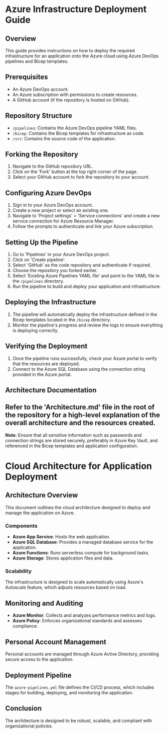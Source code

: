 # Azure Infrastructure Deployment Guide

## Overview
This guide provides instructions on how to deploy the required infrastructure for an application onto the Azure cloud using Azure DevOps pipelines and Bicep templates.

## Prerequisites
- An Azure DevOps account.
- An Azure subscription with permissions to create resources.
- A GitHub account (if the repository is hosted on GitHub).

## Repository Structure
- `/pipelines`: Contains the Azure DevOps pipeline YAML files.
- `/bicep`: Contains the Bicep templates for infrastructure as code.
- `/src`: Contains the source code of the application.

## Forking the Repository
1. Navigate to the GitHub repository URL.
2. Click on the 'Fork' button at the top right corner of the page.
3. Select your GitHub account to fork the repository to your account.

## Configuring Azure DevOps
1. Sign in to your Azure DevOps account.
2. Create a new project or select an existing one.
3. Navigate to 'Project settings' > 'Service connections' and create a new service connection for Azure Resource Manager.
4. Follow the prompts to authenticate and link your Azure subscription.

## Setting Up the Pipeline
1. Go to 'Pipelines' in your Azure DevOps project.
2. Click on 'Create pipeline'.
3. Select 'GitHub' as the code repository and authenticate if required.
4. Choose the repository you forked earlier.
5. Select 'Existing Azure Pipelines YAML file' and point to the YAML file in the `/pipelines` directory.
6. Run the pipeline to build and deploy your application and infrastructure.

## Deploying the Infrastructure
1. The pipeline will automatically deploy the infrastructure defined in the Bicep templates located in the `/bicep` directory.
2. Monitor the pipeline's progress and review the logs to ensure everything is deploying correctly.

## Verifying the Deployment
1. Once the pipeline runs successfully, check your Azure portal to verify that the resources are deployed.
2. Connect to the Azure SQL Database using the connection string provided in the Azure portal.

## Architecture Documentation
Refer to the 'Architecture.md' file in the root of the repository for a high-level explanation of the overall architecture and the resources created.
--------------------------------------------------------------------------------------------------------------------------------------------------------------------

**Note**: Ensure that all sensitive information such as passwords and connection strings are stored securely, preferably in Azure Key Vault, and referenced in the Bicep templates and application configuration.

# Cloud Architecture for Application Deployment

## Architecture Overview

This document outlines the cloud architecture designed to deploy and manage the application on Azure.

### Components

- **Azure App Service**: Hosts the web application.
- **Azure SQL Database**: Provides a managed database service for the application.
- **Azure Functions**: Runs serverless compute for background tasks.
- **Azure Storage**: Stores application files and data.

### Scalability

The infrastructure is designed to scale automatically using Azure's Autoscale feature, which adjusts resources based on load.

## Monitoring and Auditing

- **Azure Monitor**: Collects and analyzes performance metrics and logs.
- **Azure Policy**: Enforces organizational standards and assesses compliance.

## Personal Account Management

Personal accounts are managed through Azure Active Directory, providing secure access to the application.

## Deployment Pipeline

The `azure-pipelines.yml` file defines the CI/CD process, which includes stages for building, deploying, and monitoring the application.

## Conclusion

The architecture is designed to be robust, scalable, and compliant with organizational policies.

